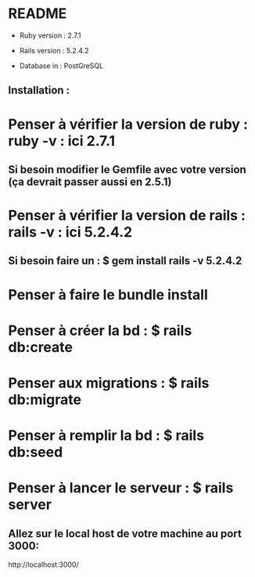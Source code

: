 # README


* Ruby version : 2.7.1


* Rails version : 5.2.4.2


* Database in : PostGreSQL


## Installation :

# Penser à vérifier la version de ruby : ruby -v : ici 2.7.1
## Si besoin modifier le Gemfile avec votre version (ça devrait passer aussi en 2.5.1)

# Penser à vérifier la version de rails : rails -v : ici 5.2.4.2
## Si besoin faire un : $ gem install rails -v 5.2.4.2

# Penser à faire le bundle install

# Penser à créer la bd :   $ rails db:create
# Penser aux migrations : $ rails db:migrate
# Penser à remplir la bd : $ rails db:seed

# Penser à lancer le serveur : $ rails server

## Allez sur le local host de votre machine au port 3000:
http://localhost:3000/



